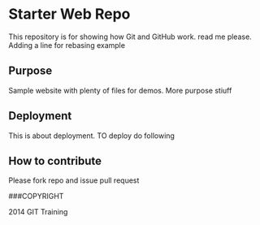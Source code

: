 # Starter Web Repo

This repository is for showing how Git and GitHub work. read me please. Adding a line for rebasing example

## Purpose

Sample website with plenty of files for demos. More purpose stiuff

## Deployment

This is about deployment. TO deploy do following

## How to contribute

Please fork repo and issue pull request

###COPYRIGHT

2014 GIT Training 